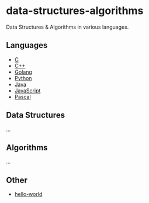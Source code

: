 # data-structures-algorithms
Data Structures & Algorithms in various languages.

## Languages
* [C](https://www.cprogramming.com/)
* [C++](https://isocpp.org/get-started)
* [Golang](https://golang.org/)
* [Python](https://www.python.org/)
* [Java](https://www.oracle.com/java/)
* [JavaScript](https://nodejs.org/en/)
* [Pascal](https://wiki.freepascal.org/)

## Data Structures
...

## Algorithms
...

## Other
* [hello-world](./hello-world/README.md)
